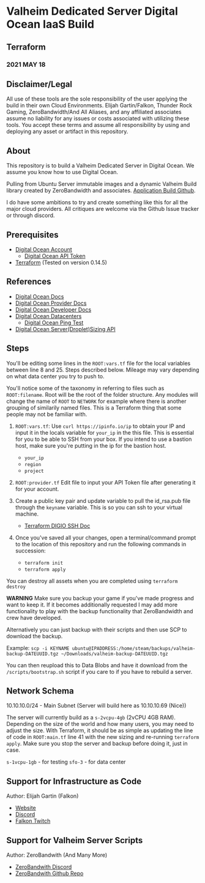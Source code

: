 # Valheim Dedicated Server Digital Ocean IaaS Build

## Terraform

### 2021 MAY 18

## Disclaimer/Legal

All use of these tools are the sole responsibility of the user applying the build in their own Cloud Environments.  Elijah Gartin/Falkon, Thunder Rock Gaming, ZeroBandwidth/And All Aliases, and any affiliated associates assume no liability for any issues or costs associated with utilizing these tools. You accept these terms and assume all responsibility by using and deploying any asset or artifact in this repository.

## About

This repository is to build a Valheim Dedicated Server in Digital Ocean.  We assume you know how to use Digital Ocean.

Pulling from Ubuntu Server immutable images and a dynamic Valheim Build library created by ZeroBandwidth and associates. [Application Build Github](https://github.com/Nimdy/Dedicated_Valheim_Server_Script.git). 

I do have some ambitions to try and create something like this for all the major cloud providers. All critiques are welcome via the Github Issue tracker or through discord.

## Prerequisites

  - [Digital Ocean Account](https://m.do.co/c/9d2217a2725c)
     - [Digital Ocean API Token](https://cloud.digitalocean.com/account/api/tokens)
  - [Terraform](https://www.terraform.io/downloads.html) (Tested on version 0.14.5)

## References

  - [Digital Ocean Docs](https://docs.digitalocean.com/)
  - [Digital Ocean Provider Docs](https://registry.terraform.io/providers/digitalocean/digitalocean/latest)
  - [Digital Ocean Developer Docs](https://developers.digitalocean.com/libraries/)
  - [Digital Ocean Datacenters](https://docs.digitalocean.com/products/platform/availability-matrix/)
    - [Digital Ocean Ping Test](https://cloudpingtest.com/digital_ocean)
  - [Digital Ocean Server(Droplet)Sizing API](https://developers.digitalocean.com/documentation/v2/#list-all-sizes)

## Steps

You'll be editing some lines in the `ROOT:vars.tf` file for the local variables between line 8 and 25. Steps described below. Mileage may vary depending on what data center you try to push to.

You'll notice some of the taxonomy in referring to files such as `ROOT:filename`.  Root will be the root of the folder structure. Any modules will change the name of `ROOT` to `NETWORK` for example where there is another grouping of similarily named files.  This is a Terraform thing that some people may not be familiar with.

1. `ROOT:vars.tf`: Use `curl https://ipinfo.io/ip` to obtain your IP and input it in the locals variable for `your_ip` in the this file. This is essential for you to be able to SSH from your box.  If you intend to use a bastion host, make sure you're putting in the ip for the bastion host.
    - `your_ip`
    - `region`
    - `project`


2. `ROOT:provider.tf` Edit file to input your API Token file after generating it for your account. 
   
3. Create a public key pair and update variable to pull the id_rsa.pub file through the `keyname` variable. This is so you can ssh to your virtual machine.
    - [Terraform DIGIO SSH Doc](https://registry.terraform.io/providers/digitalocean/digitalocean/latest/docs/resources/ssh_key)

4. Once you've saved all your changes, open a terminal/command prompt to the location of this repository and run the following commands in succession:
    - `terraform init`
    - `terraform apply`

  You can destroy all assets when you are completed using `terraform destroy`

  **WARNING**
  Make sure you backup your game if you've made progress and want to keep it. If it becomes additionally requested I may add more functionality to play with the backup functionality that ZeroBandwidth and crew have developed.

  Alternatively you can just backup with their scripts and then use SCP to download the backup.

  Example:
  ```scp -i KEYNAME ubuntu@IPADDRESS:/home/steam/backups/valheim-backup-DATEUUID.tgz ~/Downloads/valheim-backup-DATEUUID.tgz```

  You can then reupload this to Data Blobs and have it download from the `/scripts/bootstrap.sh` script if you care to if you have to rebuild a server.

## Network Schema

10.10.10.0/24 - Main Subnet (Server will build here as 10.10.10.69 (Nice))

The server will currently build as a `s-2vcpu-4gb` (2vCPU 4GB RAM). Depending on the size of the world and how many users, you may need to adjust the size. With Terraform, it should be as simple as updating the line of code in `ROOT:main.tf` line 41 with the new sizing and re-running `terraform apply`. Make sure you stop the server and backup before doing it, just in case.

`s-1vcpu-1gb` - for testing
`sfo-3` - for data center

## Support for Infrastructure as Code

Author: Elijah Gartin (Falkon)

- [Website](https://www.thunderrockgaming.com)
- [Discord](https://discord.gg/Trwr3Ty)
- [Falkon Twitch](https://twitch.tv/FalkonTTV)

## Support for Valheim Server Scripts

Author: ZeroBandwith (And Many More)

- [ZeroBandwith Discord](https://discord.gg/ejgQUfc)
- [ZeroBandwith Github Repo](https://github.com/Nimdy/Dedicated_Valheim_Server_Script.git)